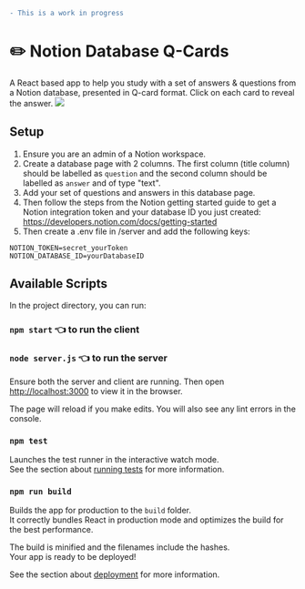 ```diff
- This is a work in progress
```

# ✏️ Notion Database Q-Cards

A React based app to help you study with a set of answers & questions from a Notion database, presented in Q-card format. Click on each card to reveal the answer.
![](https://user-images.githubusercontent.com/19555303/155453032-af31700a-b94b-46f5-8574-1ff1302ea47c.png)

## Setup

1. Ensure you are an admin of a Notion workspace.
2. Create a database page with 2 columns. The first column (title column) should be labelled as `question` and the second column should be labelled as `answer` and of type "text".
3. Add your set of questions and answers in this database page.
4. Then follow the steps from the Notion getting started guide to get a Notion integration token and your database ID you just created: https://developers.notion.com/docs/getting-started
5. Then create a .env file in /server and add the following keys:

```
NOTION_TOKEN=secret_yourToken
NOTION_DATABASE_ID=yourDatabaseID
```

## Available Scripts

In the project directory, you can run:

### `npm start` 👈 to run the client

### `node server.js` 👈 to run the server

Ensure both the server and client are running. Then open [http://localhost:3000](http://localhost:3000) to view it in the browser.

The page will reload if you make edits.
You will also see any lint errors in the console.

### `npm test`

Launches the test runner in the interactive watch mode.\
See the section about [running tests](https://facebook.github.io/create-react-app/docs/running-tests) for more information.

### `npm run build`

Builds the app for production to the `build` folder.\
It correctly bundles React in production mode and optimizes the build for the best performance.

The build is minified and the filenames include the hashes.\
Your app is ready to be deployed!

See the section about [deployment](https://facebook.github.io/create-react-app/docs/deployment) for more information.

